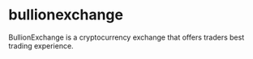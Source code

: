 # bullionexchange
BullionExchange is a cryptocurrency exchange that offers traders best trading experience.
